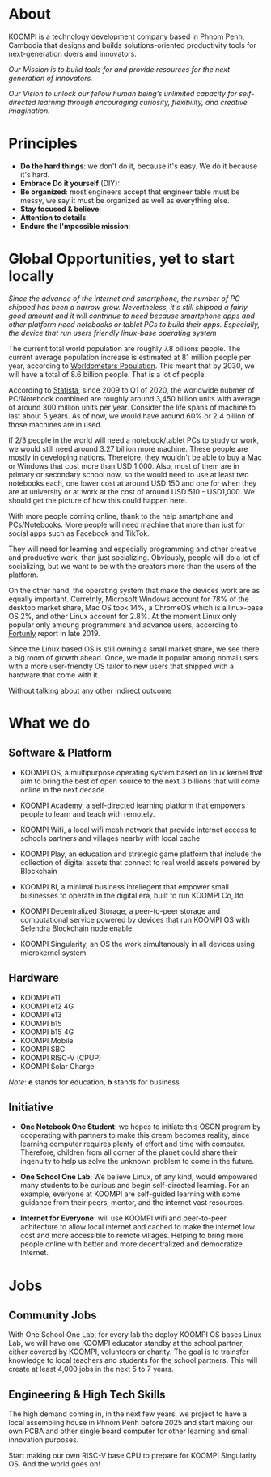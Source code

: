 # About

KOOMPI is a technology development company based in Phnom Penh, Cambodia that designs and builds solutions-oriented productivity tools for next-generation doers and innovators.

_Our Mission is to build tools for and provide resources for the next generation of innovators._

_Our Vision to unlock our fellow human being’s unlimited capacity for self-directed learning through encouraging curiosity, flexibility, and creative imagination._

# Principles
- __Do the hard things__: we don't do it, because it's easy. We do it because it's hard.
- __Embrace Do it yourself__ (DIY): 
- __Be organized__: most engineers accept that engineer table must be messy, we say it must be organized as well as everything else. 
- __Stay focused & believe__: 
- __Attention to details__:
- __Endure the I'mpossible mission__:

# Global Opportunities, yet to start locally

_Since the advance of the internet and smartphone, the number of PC shipped has been a narrow grow. Nevertheless, it's still shipped a fairly good amount and it will contrinue to need because smartphone apps and other platform need notebooks or tablet PCs to build their apps. Especially, the device that run users friendly linux-base operating system_ 

The current total world population are roughly 7.8 billions people. The current average population increase is estimated at 81 million people per year, according to [Worldometers Population](https://www.worldometers.info/watch/world-population/). This meant that by 2030, we will have a total of 8.6 billion people. That is a lot of people.

According to [Statista](https://www.statista.com/statistics/263393/global-pc-shipments-since-1st-quarter-2009-by-vendor/), since 2009 to Q1 of 2020, the worldwide nubmer of PC/Notebook combined are roughly around 3,450 billion units with average of around 300 million units per year. Consider the life spans of machine to last about 5 years. As of now, we would have around 60% or 2.4 billion of those machines are in used. 

If 2/3 people in the world will need a notebook/tablet PCs to study or work, we would still need around 3.27 billion more machine. These people are mostly in developing nations. Therefore, they wouldn't be able to buy a Mac or Windows that cost more than USD 1,000. Also, most of them are in primary or secondary school now, so the would need to use at least two notebooks each, one lower cost at around USD 150 and one for when they are at university or at work at the cost of around USD 510 - USD1,000. We should get the picture of how this could happen here.

With more people coming online, thank to the help smartphone and PCs/Notebooks. More people will need machine that more than just for social apps such as Facebook and TikTok. 

They will need for learning and especially programming and other creative and productive work, than just socializing. Obviously, people will do a lot of socializing, but we want to be with the creators more than the users of the platform.

On the other hand, the operating system that make the devices work are as equally important. Curretnly, Microsoft Windows account for 78% of the desktop market share, Mac OS took 14%, a ChromeOS which is a linux-base OS 2%, and other Linux account for 2.8%. At the moment Linux only popular only amoung programmers and advance users, according to [Fortunly](https://fortunly.com/blog/lap-top-market-share/#gref) report in late 2019.

Since the Linux based OS is still owning a small market share, we see there a big room of growth ahead. Once, we made it popular among nomal users with a more user-friendly OS tailor to new users that shipped with a hardware that come with it.

Without talking about any other indirect outcome

# What we do

## Software & Platform

- KOOMPI OS, a multipurpose operating system based on linux kernel that aim to bring the best of open source to the next 3 billions that will come online in the next decade. 

- KOOMPI Academy, a self-directed learning platform that empowers people to learn and teach with remotely.

- KOOMPI Wifi, a local wifi mesh network that provide internet access to schools partners and villages nearby with local cache

- KOOMPI Play, an education and stretegic game platform that include the collection of digital assets that connect to real world assets powered by Blockchain

- KOOMPI BI, a minimal business intellegent that empower small businesses to operate in the digital era, built to run KOOMPI Co,.ltd

- KOOMPI Decentralized Storage, a peer-to-peer storage and computational service powered by devices that run KOOMPI OS with Selendra Blockchain node enable.

- KOOMPI Singularity, an OS the work simultanously in all devices using microkernel system

## Hardware
- KOOMPI e11
- KOOMPI e12 4G
- KOOMPI e13
- KOOMPI b15
- KOOMPI b15 4G
- KOOMPI Mobile
- KOOMPI SBC
- KOOMPI RISC-V (CPUP)
- KOOMPI Solar Charge

_Note_: __e__ stands for education, __b__ stands for business

## Initiative
- __One Notebook One Student__: we hopes to initiate this OSON program by cooperating with partners to make this dream becomes reality, since learning computer requires plenty of effort and time with computer. Therefore, children from all corner of the planet could share their ingenuity to help us solve the unknown problem to come in the future.

- __One School One Lab__: We believe Linux, of any kind, would empowered many students to be curious and begin self-directed learning. For an example, everyone at KOOMPI are self-guided learning with some guidance from their peers, mentor, and the internet vast resources.

- __Internet for Everyone__: will use KOOMPI wifi and peer-to-peer achitecture to allow local internet and cached to make the internet low cost and more accessible to remote villages. Helping to bring more people online with better and more decentralized and democratize Internet. 



# Jobs 

## Community Jobs
With One School One Lab, for every lab the deploy KOOMPI OS bases Linux Lab, we will have one KOOMPI educator standby at the school partner, either covered by KOOMPI, volunteers or charity. The goal is to trainsfer knowledge to local teachers and students for the school partners. This will create at least 4,000 jobs in the next 5 to 7 years. 

## Engineering & High Tech Skills
The high demand coming in, in the next few years, we project to have a local assembling house in Phnom Penh before 2025 and start making our own PCBA and other single board computer for other learning and small innovation purposes.

Start making our own RISC-V base CPU to prepare for KOOMPI Singularity OS. And the world goes on!
